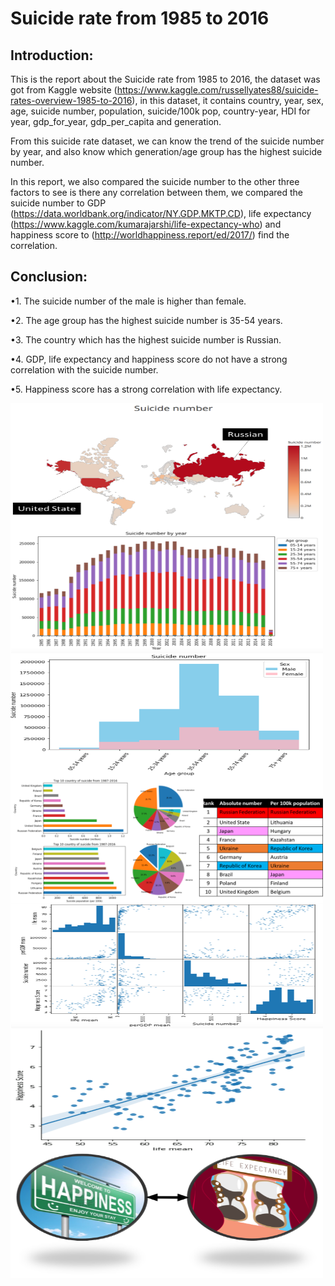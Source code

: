 # Suicide rate from 1985 to 2016

## Introduction: 

This is the report about the Suicide rate from 1985 to 2016, the dataset was got from Kaggle website (https://www.kaggle.com/russellyates88/suicide-rates-overview-1985-to-2016), in this dataset, it contains country, year, sex, age, suicide number, population, suicide/100k pop, country-year, HDI for year, gdp_for_year, gdp_per_capita and generation.

From this suicide rate dataset, we can know the trend of the suicide number by year, and also know which generation/age group has the highest suicide number.

In this report, we also compared the suicide number to the other three factors to see is there any correlation between them, we compared the suicide number to GDP (https://data.worldbank.org/indicator/NY.GDP.MKTP.CD), life expectancy (https://www.kaggle.com/kumarajarshi/life-expectancy-who) and happiness score to (http://worldhappiness.report/ed/2017/) find the correlation.

## Conclusion:

•1. The suicide number of the male is higher than female.

•2. The age group has the highest suicide number is 35-54 years.

•3. The country which has the highest suicide number is Russian.

•4. GDP, life expectancy and happiness score do not have a strong correlation with the suicide number.

•5. Happiness score has a strong correlation with life expectancy.


<img src="su1.png" width="500" height="200" align=center>

<img src="su2.png" width="500" height="200" align=center>

<img src="su3.png" width="500" height="200" align=center>

<img src="su4.png" width="500" height="200" align=center>

<img src="su5.png" width="500" height="200" align=center>

<img src="su6.png" width="500" height="200" align=center>

<img src="su7.png" width="500" height="200" align=center>
